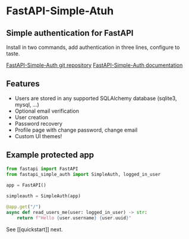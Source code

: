 # FastAPI-Simple-Atuh

## Simple authentication for FastAPI

Install in two commands, add authentication in three lines, configure to taste.

[FastAPI-Simple-Auth git repository](https://github.com/yaroslaff/fastapi-simple-auth)
[FastAPI-Simple-Auth documentation](https://fastapi-simple-auth.readthedocs.io/)

## Features
- Users are stored in any supported SQLAlchemy database (sqlite3, mysql, ...)
- Optional email verification
- User creation
- Password recovery
- Profile page with change password, change email
- Custom UI themes!


## Example protected app
~~~python
from fastapi import FastAPI
from fastapi_simple_auth import SimpleAuth, logged_in_user
        
app = FastAPI()

simpleauth = SimpleAuth(app)

@app.get("/")
async def read_users_me(user: logged_in_user) -> str:    
    return f"Hello {user.username} {user.uuid}"
~~~

See [[quickstart]] next.